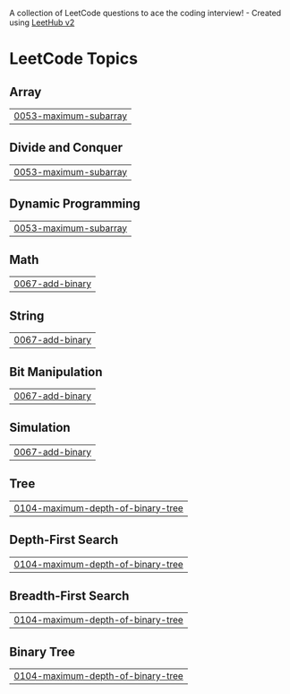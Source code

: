 A collection of LeetCode questions to ace the coding interview! - Created using [LeetHub v2](https://github.com/arunbhardwaj/LeetHub-2.0)
<!---LeetCode Topics Start-->
# LeetCode Topics
## Array
|  |
| ------- |
| [0053-maximum-subarray](https://github.com/tyasha/leetCode/tree/master/0053-maximum-subarray) |
## Divide and Conquer
|  |
| ------- |
| [0053-maximum-subarray](https://github.com/tyasha/leetCode/tree/master/0053-maximum-subarray) |
## Dynamic Programming
|  |
| ------- |
| [0053-maximum-subarray](https://github.com/tyasha/leetCode/tree/master/0053-maximum-subarray) |
## Math
|  |
| ------- |
| [0067-add-binary](https://github.com/tyasha/leetCode/tree/master/0067-add-binary) |
## String
|  |
| ------- |
| [0067-add-binary](https://github.com/tyasha/leetCode/tree/master/0067-add-binary) |
## Bit Manipulation
|  |
| ------- |
| [0067-add-binary](https://github.com/tyasha/leetCode/tree/master/0067-add-binary) |
## Simulation
|  |
| ------- |
| [0067-add-binary](https://github.com/tyasha/leetCode/tree/master/0067-add-binary) |
## Tree
|  |
| ------- |
| [0104-maximum-depth-of-binary-tree](https://github.com/tyasha/leetCode/tree/master/0104-maximum-depth-of-binary-tree) |
## Depth-First Search
|  |
| ------- |
| [0104-maximum-depth-of-binary-tree](https://github.com/tyasha/leetCode/tree/master/0104-maximum-depth-of-binary-tree) |
## Breadth-First Search
|  |
| ------- |
| [0104-maximum-depth-of-binary-tree](https://github.com/tyasha/leetCode/tree/master/0104-maximum-depth-of-binary-tree) |
## Binary Tree
|  |
| ------- |
| [0104-maximum-depth-of-binary-tree](https://github.com/tyasha/leetCode/tree/master/0104-maximum-depth-of-binary-tree) |
<!---LeetCode Topics End-->